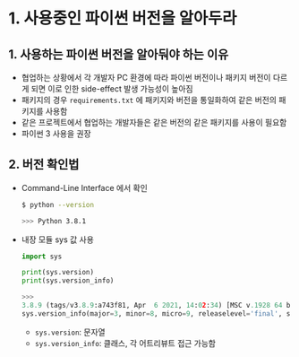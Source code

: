 # 1. 사용중인 파이썬 버전을 알아두라

## 1. 사용하는 파이썬 버전을 알아둬야 하는 이유

- 협업하는 상황에서 각 개발자 PC 환경에 따라 파이썬 버전이나 패키지 버전이 다르게 되면 이로 인한 side-effect 발생 가능성이 높아짐
- 패키지의 경우 `requirements.txt` 에 패키지와 버전을 통일화하여 같은 버전의 패키지를 사용함
- 같은 프로젝트에서 협업하는 개발자들은 같은 버전의 같은 패키지를 사용이 필요함
- 파이썬 3 사용을 권장

## 2. 버전 확인법

- Command-Line Interface 에서 확인

    ```bash
    $ python --version

    >>> Python 3.8.1
    ```

- 내장 모듈 sys 값 사용

    ```python
    import sys

    print(sys.version)
    print(sys.version_info)

    >>> 
    3.8.9 (tags/v3.8.9:a743f81, Apr  6 2021, 14:02:34) [MSC v.1928 64 bit (AMD64)]
    sys.version_info(major=3, minor=8, micro=9, releaselevel='final', serial=0)
    ```

    - `sys.version`: 문자열
    - `sys.version_info`: 클래스, 각 어트리뷰트 접근 가능함